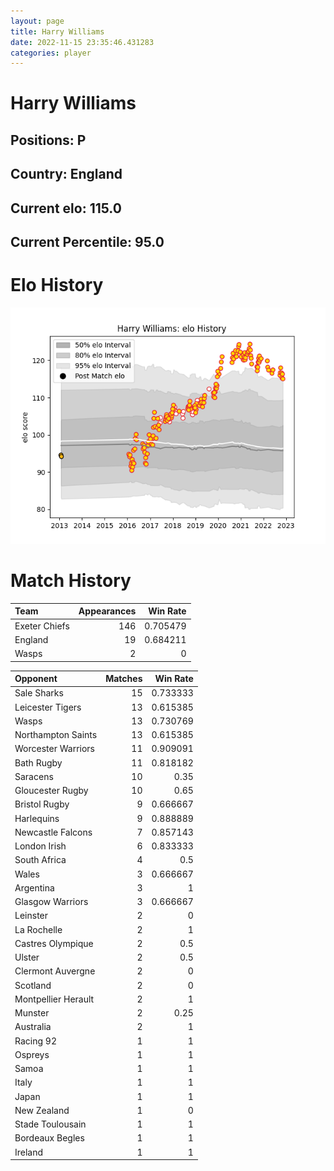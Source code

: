 ```yaml
---  
layout: page  
title: Harry Williams  
date: 2022-11-15 23:35:46.431283  
categories: player  
---
```

# Harry Williams

## Positions: P

## Country: England

## Current elo: 115.0

## Current Percentile: 95.0

# Elo History


![elo history](history_HarryWilliams.png)
# Match History


| Team          |   Appearances |   Win Rate |
|:--------------|--------------:|-----------:|
| Exeter Chiefs |           146 |   0.705479 |
| England       |            19 |   0.684211 |
| Wasps         |             2 |   0        |

| Opponent            |   Matches |   Win Rate |
|:--------------------|----------:|-----------:|
| Sale Sharks         |        15 |   0.733333 |
| Leicester Tigers    |        13 |   0.615385 |
| Wasps               |        13 |   0.730769 |
| Northampton Saints  |        13 |   0.615385 |
| Worcester Warriors  |        11 |   0.909091 |
| Bath Rugby          |        11 |   0.818182 |
| Saracens            |        10 |   0.35     |
| Gloucester Rugby    |        10 |   0.65     |
| Bristol Rugby       |         9 |   0.666667 |
| Harlequins          |         9 |   0.888889 |
| Newcastle Falcons   |         7 |   0.857143 |
| London Irish        |         6 |   0.833333 |
| South Africa        |         4 |   0.5      |
| Wales               |         3 |   0.666667 |
| Argentina           |         3 |   1        |
| Glasgow Warriors    |         3 |   0.666667 |
| Leinster            |         2 |   0        |
| La Rochelle         |         2 |   1        |
| Castres Olympique   |         2 |   0.5      |
| Ulster              |         2 |   0.5      |
| Clermont Auvergne   |         2 |   0        |
| Scotland            |         2 |   0        |
| Montpellier Herault |         2 |   1        |
| Munster             |         2 |   0.25     |
| Australia           |         2 |   1        |
| Racing 92           |         1 |   1        |
| Ospreys             |         1 |   1        |
| Samoa               |         1 |   1        |
| Italy               |         1 |   1        |
| Japan               |         1 |   1        |
| New Zealand         |         1 |   0        |
| Stade Toulousain    |         1 |   1        |
| Bordeaux Begles     |         1 |   1        |
| Ireland             |         1 |   1        |